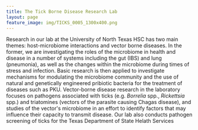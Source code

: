 ```yaml
---
title: The Tick Borne Disease Research Lab
layout: page
feature_image: img/TICKS_0005_1300x400.png
---
```


Research in our lab at the University of North Texas HSC has two main themes: host-microbiome interactions and vector borne diseases. In the former, we are investigating the roles of the microbiome in health and disease in a number of systems including the gut (IBS) and lung (pneumonia), as well as the changes within the microbiome during times of stress and infection. Basic research is then applied to investigate mechanisms for modulating the microbiome community and the use of natural and genetically engineered pribiotic bacteria for the treatment of diseases such as PKU. Vector-borne disease research in the laboratory focuses on pathogens associated with ticks (e.g. *Borrelia* spp., *Rickettsia* spp.) and triatomines (vectors of the parasite causing Chagas disease), and studies of the vector's microbiome in an effort to identify factors that may influence their capacity to transmit disease. Our lab also conducts pathogen screening of ticks for the Texas Department of State Helath Services

